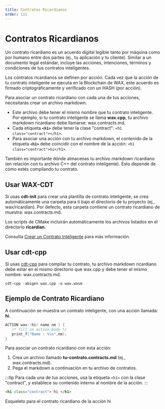 ```yaml
---
title: Contratos Ricardianos
order: 111
---
```


# Contratos Ricardianos

Un contrato ricardiano es un acuerdo digital legible tanto por máquina como por humano entre dos partes (ej., tu aplicación y tu cliente). Similar a un documento legal estándar, incluye las acciones, intenciones, términos y condiciones de tus contratos inteligentes.

Los contratos ricardianos se definen por acción. Cada vez que la acción de tu contrato inteligente se ejecuta en la Blockchain de WAX, este acuerdo es firmado criptográficamente y verificado con un HASH (por acción).

Para asociar un contrato ricardiano con cada una de tus acciones, necesitarás crear un archivo markdown.

* Este archivo debe tener el mismo nombre que tu contrato inteligente. Por ejemplo, si tu contrato inteligente se llama **wax.cpp**, tu archivo markdown ricardiano debe llamarse: wax.contracts.md.
* Cada etiqueta **```<h1>```** debe tener la clase "contract": ```<h1 class="contract"></h1>```.
* Para asociar una acción con tu archivo markdown, el contenido de la etiqueta **```<h1>```** debe coincidir con el nombre de la acción: ```<h1 class="contract">hi</h1>```.

También es importante dónde almacenas tu archivo markdown ricardiano (en relación con tu archivo C++ del contrato inteligente). Esto depende de cómo estés compilando tu contrato.

## Usar WAX-CDT

Si usas **cdt-init** para crear una plantilla de contrato inteligente, se crea automáticamente una carpeta para ti bajo el directorio de tu proyecto (ej., wax/ricardian). Por defecto, esta carpeta contiene un contrato ricardiano de muestra: wax.contracts.md.

Los scripts de CMake incluirán automáticamente los archivos listados en el directorio **ricardian**.

Consulta [Crear un Contrato Inteligente](/es/build/dapp-development/smart-contract-quickstart/dapp_hello_world) para más información.

## Usar cdt-cpp

Si usas [cdt-cpp](/es/build/dapp-development/wax-cdt/) para compilar tu contrato, tu archivo markdown ricardiano debe estar en el mismo directorio que wax.cpp y debe tener el mismo nombre: wax.contracts.md.

```shell
cdt-cpp -abigen wax.cpp -o wax.wasm
```

## Ejemplo de Contrato Ricardiano

A continuación se muestra un contrato inteligente, con una acción llamada: **hi**.

```cpp
ACTION wax::hi( name nm ) {
   /* fill in action body */
   print_f("Name : %\n",nm);
}
```

Para asociar un contrato ricardiano con esta acción:

1. Crea un archivo llamado **tu-contrato.contracts.md** (ej., wax.contracts.md).
2. Pega el markdown a continuación en tu archivo de contratos.

:::tip
Para cada una de tus acciones, usa la etiqueta ```<h1>``` con la clase "contract", y establece su contenido interno al nombre de la acción.
:::

```html
<h1 class="contract"> hi </h1> 
```

Esqueleto para el contrato ricardiano de la acción hi
